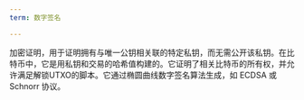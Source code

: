 ```yaml
---
term: 数字签名

---
```

加密证明，用于证明拥有与唯一公钥相关联的特定私钥，而无需公开该私钥。在比特币中，它是用私钥和交易的哈希值构建的。它证明了相关比特币的所有权，并允许满足解锁UTXO的脚本。它通过椭圆曲线数字签名算法生成，如 ECDSA 或 Schnorr 协议。